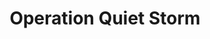 ---
mission_id: opqstorm
editorsChoice:
title: "Operation Quiet Storm"
authors: 
    - "Ken Swope"
    - "Ron Swope"
date:
filename: 
description: "The Empire has agreed to give the Imperial Star Destroyer Thunder to a nearby planetary system engaged in a local war. Your job is to stop this technology transfer by destroying the Thunder. You need to place three charges throughout the ship and then get out using an escape pod."
cover: "opqstorm.png"
levelReplaced:	SECBASE
difficulty: no
bm:	yes
fme: yes
wax: yes
three_do: no
voc: yes
gmd: no
vue: yes
lfd: no
base: "Level with new architecture plus some from the Executor." 
editors: "WDFUSE 2.00"

---